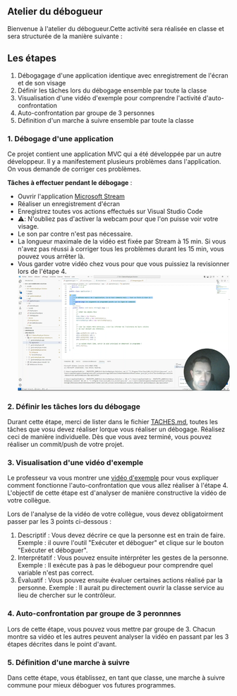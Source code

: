 ## Atelier du débogueur

Bienvenue à l'atelier du débogueur.Cette activité sera réalisée en classe et sera structurée de la manière suivante :  

## Les étapes

1. Débogagage d'une application identique avec enregistrement de l'écran et de son visage
2. Définir les tâches lors du débogage ensemble par toute la classe
3. Visualisation d'une vidéo d'exemple pour comprendre l'activité d'auto-confrontation
5. Auto-confrontation par groupe de 3 personnes
6. Définition d'un marche à suivre ensemble par toute la classe

### 1. Débogage d'une application

Ce projet contient une application MVC qui a été développée par un autre développeur. Il y a manifestement plusieurs problèmes dans l'application. On vous demande de corriger ces problèmes.

**Tâches à effectuer pendant le débogage** : 
- Ouvrir l'application [Microsoft Stream](https://www.office.com/launch/Stream/)
- Réaliser un enregistrement d'écran
- Enregistrez toutes vos actions effectués sur Visual Studio Code
- ⚠️: N'oubliez pas d'activer la webcam pour que l'on puisse voir votre visage.
- Le son par contre n'est pas nécessaire.
- La longueur maximale de la vidéo est fixée par Stream à 15 min. Si vous n'avez pas réussi à corriger tous les problèmes durant les 15 min, vous pouvez vous arrêter là.
- Vous garder votre vidéo chez vous pour que vous puissiez la revisionner lors de l'étape 4.
![Stream Exemple](images/stream.png)


### 2. Définir les tâches lors du débogage
Durant cette étape, merci de lister dans le fichier [TACHES.md](TACHES.md), toutes les tâches que vosu devez réaliser lorque vous réaliser un débogage. Réalisez ceci de manière individuelle. Dès que vous avez terminé, vous pouvez réaliser un commit/push de votre projet.

### 3. Visualisation d'une vidéo d'exemple
Le professeur va vous montrer une [vidéo d'exemple](https://eduetatfr-my.sharepoint.com/:v:/g/personal/mario_ramalho_edufr_ch/EVhDgEABJSFAusRua3ByHqwBnX6egV5314mygF1csH1KoA?e=mqKKAb&nav=eyJyZWZlcnJhbEluZm8iOnsicmVmZXJyYWxBcHAiOiJTdHJlYW1XZWJBcHAiLCJyZWZlcnJhbFZpZXciOiJTaGFyZURpYWxvZy1MaW5rIiwicmVmZXJyYWxBcHBQbGF0Zm9ybSI6IldlYiIsInJlZmVycmFsTW9kZSI6InZpZXcifX0%3D) pour vous expliquer comment fonctionne l'auto-confrontation que vous allez réaliser à l'étape 4. L'objectif de cette étape est d'analyser de manière constructive la vidéo de votre collègue.

Lors de l'analyse de la vidéo de votre collègue, vous devez obligatoirment passer par les 3 points ci-dessous :

1. Descriptif : Vous devez décrire ce que la personne est en train de faire. Exemple : il ouvre l'outil "Exécuter et déboguer"  et clique sur le bouton "Exécuter et déboguer".
2. Interprétatif : Vous pouvez ensuite intérpréter les gestes de la personne. Exemple : Il exécute pas à pas le débogueur pour comprendre quel variable n'est pas correct.
3. Évaluatif : Vous pouvez ensuite évaluer certaines actions réalisé par la personne. Exemple : Il aurait pu directement ouvrir la classe service au lieu de chercher sur le contrôleur.

### 4. Auto-confrontation par groupe de 3 peronnnes
Lors de cette étape, vous pouvez vous mettre par groupe de 3. Chacun montre sa vidéo et les autres peuvent analyser la vidéo en passant par les 3 étapes décrites dans le point d'avant.

### 5. Définition d'une marche à suivre
Dans cette étape, vous établissez, en tant que classe, une marche à suivre commune pour mieux déboguer vos futures programmes.

